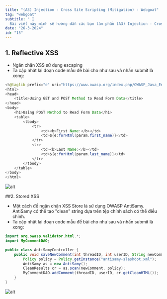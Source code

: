 ```yaml
---
title: "(A3) Injection - Cross Site Scripting (Mitigation) - Webgoat"
tag: "webgoat"
subtitle: " 🐐
  Bài viết này mình sẽ hướng dẫn các bạn làm phần (A3) Injection - Cross Site Scripting (Mitigation)"
date: "26-3-2024"
id: "15"
---
```


## 1. Reflective XSS

- Ngăn chặn XSS sử dụng escaping
- Ta cập nhật lại đoạn code mẫu đề bài cho như sau và nhấn submit là xong:

```java
<%@taglib prefix="e" uri="https://www.owasp.org/index.php/OWASP_Java_Encoder_Project" %> <html>
<html>
<head>
    <title>Using GET and POST Method to Read Form Data</title>
</head>
<body>
    <h1>Using POST Method to Read Form Data</h1>
    <table>
        <tbody>
            <tr>
                <td><b>First Name:</b></td>
                <td>${e:forHtml(param.first_name)}</td>
            </tr>
            <tr>
                <td><b>Last Name:</b></td>
                <td>${e:forHtml(param.last_name)}</td>
            </tr>
        </tbody>
    </table>
</body>
</html>
```

![alt](https://res.cloudinary.com/dhs93uix6/image/upload/v1711414460/WebGoat/H65_ztois7.png)

##2. Stored XSS

- Một cách để ngăn chặn XSS Store là sử dụng OWASP AntiSamy. AntiSamy có thể tạo "clean" string dựa trên tệp chính sách có thể điều chỉnh.
- Ta cập nhật lại đoạn code mẫu đề bài cho như sau và nhấn submit là xong:

```java
import org.owasp.validator.html.*;
import MyCommentDAO;

public class AntiSamyController {
    public void saveNewComment(int threadID, int userID, String newComment){
        Policy policy = Policy.getInstance("antisamy-slashdot.xml");
        AntiSamy as = new AntiSamy();
        CleanResults cr = as.scan(newComment, policy);
        MyCommentDAO.addComment(threadID, userID, cr.getCleanHTML());
    }
}
```

![alt](https://res.cloudinary.com/dhs93uix6/image/upload/v1711414460/WebGoat/H66_byrx86.png)
